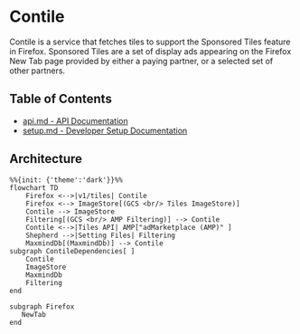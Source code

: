 # Contile

Contile is a service that fetches tiles to support the Sponsored Tiles feature in Firefox. Sponsored Tiles are a set of display ads appearing on the Firefox New Tab page provided by either a paying partner, or a selected set of other partners.

## Table of Contents
- [api.md - API Documentation][1]
- [setup.md - Developer Setup Documentation][2]

[1]: ./api.md
[2]: ./setup.md


## Architecture

```mermaid
%%{init: {'theme':'dark'}}%%
flowchart TD
    Firefox <-->|v1/tiles| Contile
    Firefox <--> ImageStore[(GCS <br/> Tiles ImageStore)]
    Contile --> ImageStore
    Filtering[(GCS <br/> AMP Filtering)] --> Contile
    Contile <-->|Tiles API| AMP["adMarketplace (AMP)" ]
    Shepherd -->|Setting Files| Filtering
    MaxmindDb[(MaxmindDb)] --> Contile
subgraph ContileDependencies[ ]
    Contile
    ImageStore
    MaxmindDb
    Filtering
end

subgraph Firefox
   NewTab
end


```